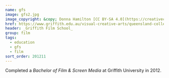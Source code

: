 ```yaml
---
name: gfs
image: gfs2.jpg
image_copyright: &copy; Donna Hamilton [CC BY-SA 4.0](https://creativecommons.org/licenses/by-sa/4.0/)
href: https://www.griffith.edu.au/visual-creative-arts/queensland-college-art/studios/griffith-film-school
header: _Griffith Film School_
group: film
tags:
  - education
  - gfs
  - film
sort_order: 201211
---
```

Completed a _Bachelor of Film & Screen Media_ at Griffith University in 2012.